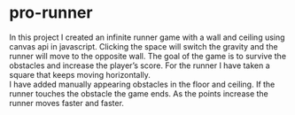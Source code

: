 # pro-runner

In this project I created an infinite runner game with a wall and ceiling using canvas api in javascript.
Clicking the space will switch the gravity and the runner will move to the opposite wall. The goal of the game is to survive the obstacles and increase the player’s score.
For the runner I have taken a square that keeps moving horizontally.  
I have added manually appearing obstacles in the floor and ceiling. If the runner touches the obstacle the game ends. 
As the points increase the runner moves faster and faster. 
